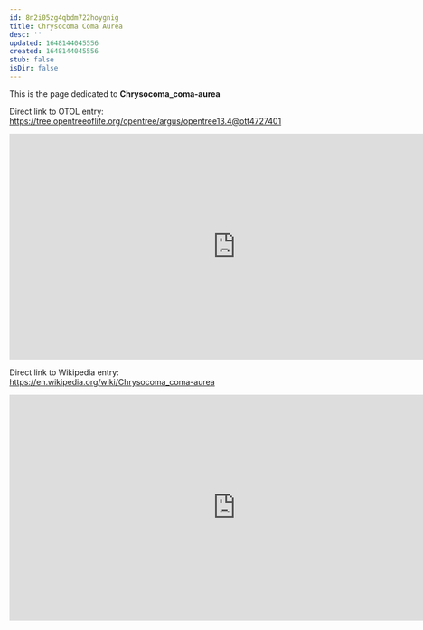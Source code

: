```yaml
---
id: 8n2i05zg4qbdm722hoygnig
title: Chrysocoma Coma Aurea
desc: ''
updated: 1648144045556
created: 1648144045556
stub: false
isDir: false
---
```

This is the page dedicated to **Chrysocoma_coma-aurea**


Direct link to OTOL entry: https://tree.opentreeoflife.org/opentree/argus/opentree13.4@ott4727401



<html>
    <body>
    <iframe src="https://tree.opentreeoflife.org/opentree/argus/opentree13.4@ott4727401"
    width="800" height="400" frameborder="0" allowfullscreen> </iframe>
    </body>
</html>
    


Direct link to Wikipedia entry: https://en.wikipedia.org/wiki/Chrysocoma_coma-aurea



<html>
    <body>
    <iframe src="https://en.wikipedia.org/wiki/Chrysocoma_coma-aurea"
    width="800" height="400" frameborder="0" allowfullscreen> </iframe>
    </body>
</html>
    
